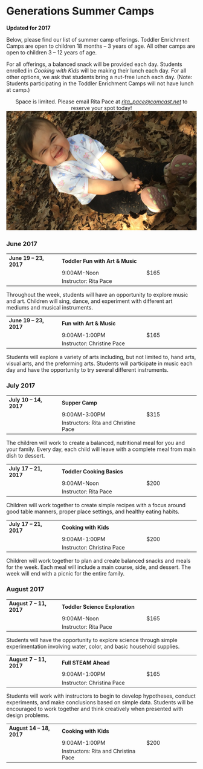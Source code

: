 # Generations Summer Camps

**Updated for 2017**

Below, please find our list of summer camp offerings. Toddler
Enrichment Camps are open to children 18 months &ndash; 3 years of age. All
other camps are open to children 3 &ndash; 12 years of age. 

For all offerings, a balanced snack will be provided each
day. Students enrolled in _Cooking with Kids_ will be making their
lunch each day. For all other options, we ask that students bring a
nut-free lunch each day. (Note: Students participating in the Toddler
Enrichment Camps will not have lunch at camp.)

<center>
Space is limited. Please email Rita Pace at <A href="mailto:rita_pace@comcast.net"><em>rita_pace@comcast.net</em></a> to reserve your spot today!
</center>

<img class="mainpic" src="/images/IMG_3785.jpg">

### June 2017

<table class="camp">
<tr>
<td width=25%><b>June 19 &ndash; 23, 2017</b></td>
<td width=75% colspan=2><b>Toddler Fun with Art &amp; Music</b></td></tr>
<tr><td>&nbsp;</td><td width=40%>9:00AM-Noon</td><td width=25%>$165</td></tr>
<tr><td>&nbsp;</td><td width=40%>Instructor: Rita Pace</td></tr>
</table>

Throughout the week, students will have an opportunity to explore
music and art. Children will sing, dance, and experiment with
different art mediums and musical instruments.

<table class="camp">
<tr>
<td width=25%><b>June 19 &ndash; 23, 2017</b></td>
<td width=75% colspan=2><b>Fun with Art &amp; Music</b></td></tr>
<tr><td>&nbsp;</td><td width=40%>9:00AM-1:00PM</td><td width=25%>$165</td></tr>
<tr><td>&nbsp;</td><td width=40%>Instructor: Christine Pace</td></tr>
</table>

Students will explore a variety of arts including, but not limited to,
hand arts, visual arts, and the preforming arts. Students will
participate in music each day and have the opportunity to try several
different instruments.

### July 2017

<table class="camp">
<tr>
<td width=25%><b>July 10 &ndash; 14, 2017</b></td>
<td width=75% colspan=2><b>Supper Camp</b></td></tr>
<tr><td>&nbsp;</td><td width=40%>9:00AM-3:00PM</td><td width=25%>$315</td></tr>
<tr><td>&nbsp;</td><td width=40%>Instructors: Rita and Christine Pace</td></tr>
</table>

The children will work to create a balanced, nutritional meal for you
and your family. Every day, each child will leave with a complete
meal from main dish to dessert.


<table class="camp">
<tr>
<td width=25%><b>July 17 &ndash; 21, 2017</b></td>
<td width=75% colspan=2><b>Toddler Cooking Basics</b></td></tr>
<tr><td>&nbsp;</td><td width=40%>9:00AM-Noon</td><td width=25%>$200</td></tr>
<tr><td>&nbsp;</td><td width=40%>Instructor: Rita Pace</td></tr>
</table>

Children will work together to create simple recipes with a focus
around good table manners, proper place settings, and healthy eating
habits.


<table class="camp">
<tr>
<td width=25%><b>July 17 &ndash; 21, 2017</b></td>
<td width=75% colspan=2><b>Cooking with Kids</b></td></tr>
<tr><td>&nbsp;</td><td width=40%>9:00AM-1:00PM</td><td width=25%>$200</td></tr>
<tr><td>&nbsp;</td><td width=40%>Instructor: Christina Pace</td></tr>
</table>

Children will work together to plan and create balanced snacks and
meals for the week. Each meal will include a main course, side, and
dessert. The week will end with a picnic for the entire family.

### August 2017


<table class="camp">
<tr>
<td width=25%><b>August 7 &ndash; 11, 2017</b></td>
<td width=75% colspan=2><b>Toddler Science Exploration</b></td></tr>
<tr><td>&nbsp;</td><td width=40%>9:00AM-Noon</td><td width=25%>$165</td></tr>
<tr><td>&nbsp;</td><td width=40%>Instructor: Rita Pace</td></tr>
</table>

Students will have the opportunity to explore science through simple
experimentation involving water, color, and basic household supplies.


<table class="camp">
<tr>
<td width=25%><b>August 7 &ndash; 11, 2017</b></td>
<td width=75% colspan=2><b>Full STEAM Ahead</b></td></tr>
<tr><td>&nbsp;</td><td width=40%>9:00AM-1:00PM</td><td width=25%>$165</td></tr>
<tr><td>&nbsp;</td><td width=40%>Instructor: Christina Pace</td></tr>
</table>

Students will work with instructors to begin to develop hypotheses,
conduct experiments, and make conclusions based on simple
data. Students will be encouraged to work together and think
creatively when presented with design problems.

<table class="camp">
<tr>
<td width=25%><b>August 14 &ndash; 18, 2017</b></td>
<td width=75% colspan=2><b>Cooking with Kids</b></td></tr>
<tr><td>&nbsp;</td><td width=40%>9:00AM-1:00PM</td><td width=25%>$200</td></tr>
<tr><td>&nbsp;</td><td width=40%>Instructors: Rita and Christina Pace</td></tr>
</table>







 

